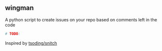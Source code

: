 ## wingman

A python script to create issues on your repo based on comments left in the code

```py
# TODO:
```

Inspired by [tsoding/snitch](https://github.com/tsoding/snitch)
